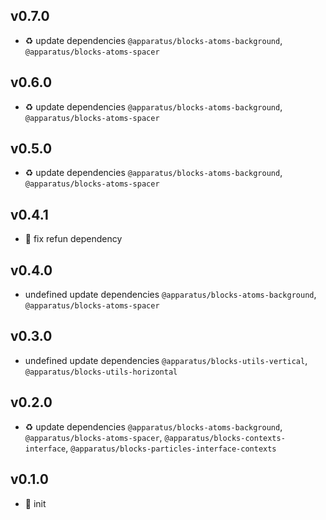 ## v0.7.0

* ♻️ update dependencies `@apparatus/blocks-atoms-background`, `@apparatus/blocks-atoms-spacer`

## v0.6.0

* ♻️ update dependencies `@apparatus/blocks-atoms-background`, `@apparatus/blocks-atoms-spacer`

## v0.5.0

* ♻️ update dependencies `@apparatus/blocks-atoms-background`, `@apparatus/blocks-atoms-spacer`

## v0.4.1

* 🐞 fix refun dependency

## v0.4.0

* undefined update dependencies `@apparatus/blocks-atoms-background`, `@apparatus/blocks-atoms-spacer`

## v0.3.0

* undefined update dependencies `@apparatus/blocks-utils-vertical`, `@apparatus/blocks-utils-horizontal`

## v0.2.0

* ♻️ update dependencies `@apparatus/blocks-atoms-background`, `@apparatus/blocks-atoms-spacer`, `@apparatus/blocks-contexts-interface`, `@apparatus/blocks-particles-interface-contexts`

## v0.1.0

* 🐣 init
